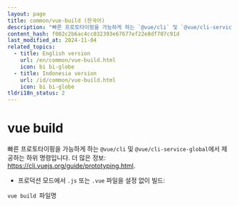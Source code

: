 ```yaml
---
layout: page
title: common/vue-build (한국어)
description: "빠른 프로토타이핑을 가능하게 하는 `@vue/cli` 및 `@vue/cli-service-global`에서 제공하는 하위 명령입니다."
content_hash: f002c2b6ac4cc032393e67677ef22e8df707c91d
last_modified_at: 2024-11-04
related_topics:
  - title: English version
    url: /en/common/vue-build.html
    icon: bi bi-globe
  - title: Indonesia version
    url: /id/common/vue-build.html
    icon: bi bi-globe
tldri18n_status: 2
---
```

# vue build

빠른 프로토타이핑을 가능하게 하는 `@vue/cli` 및 `@vue/cli-service-global`에서 제공하는 하위 명령입니다.
더 많은 정보: <https://cli.vuejs.org/guide/prototyping.html>.

- 프로덕션 모드에서 `.js` 또는 `.vue` 파일을 설정 없이 빌드:

`vue build `<span class="tldr-var badge badge-pill bg-dark-lm bg-white-dm text-white-lm text-dark-dm font-weight-bold">파일명</span>

